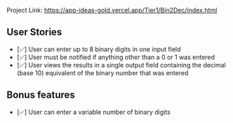 Project Link: https://app-ideas-gold.vercel.app/Tier1/Bin2Dec/index.html

## User Stories

-   [✅] User can enter up to 8 binary digits in one input field
-   [✅] User must be notified if anything other than a 0 or 1 was entered
-   [✅] User views the results in a single output field containing the decimal (base 10) equivalent of the binary number that was entered

## Bonus features

-   [✅] User can enter a variable number of binary digits

